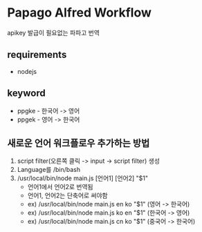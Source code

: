 # Papago Alfred Workflow

apikey 발급이 필요없는 파파고 번역

## requirements

- nodejs

## keyword

- ppgke - 한국어 -> 영어
- ppgek - 영어 -> 한국어

## 새로운 언어 워크플로우 추가하는 방법

1. script filter(오른쪽 클릭 -> input -> script filter) 생성
2. Language를 /bin/bash
3. /usr/local/bin/node main.js [언어1] [언어2] "$1"
   - 언어1에서 언어2로 번역됨
   - 언어1, 언어2는 단축어로 써야함
   - ex) /usr/local/bin/node main.js en ko "$1" (영어 -> 한국어)
   - ex) /usr/local/bin/node main.js ko en "$1" (한국어 -> 영어)
   - ex) /usr/local/bin/node main.js cn ko "$1" (중국어 -> 한국어)
